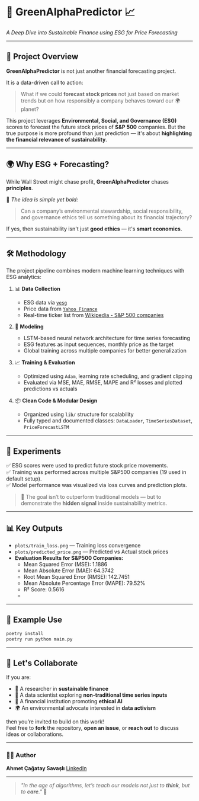 # 🌱 GreenAlphaPredictor 📈

*A Deep Dive into Sustainable Finance using ESG for Price Forecasting*

---

## 🚀 Project Overview

**GreenAlphaPredictor** is not just another financial forecasting project.

It is a data-driven call to action:
> What if we could **forecast stock prices** not just based on market trends but on how responsibly a company behaves toward our 🌍 planet?

This project leverages **Environmental, Social, and Governance (ESG)** scores to forecast the future stock prices of **S&P 500** companies. But the true purpose is more profound than just prediction — it's about **highlighting the financial relevance of sustainability**.

---

## 🌍 Why ESG + Forecasting?

While Wall Street might chase profit, **GreenAlphaPredictor** chases **principles**.

📌 *The idea is simple yet bold:*  
> Can a company’s environmental stewardship, social responsibility, and governance ethics tell us something about its financial trajectory?

If yes, then sustainability isn't just **good ethics** — it's **smart economics**.

---

## 🛠️ Methodology

The project pipeline combines modern machine learning techniques with ESG analytics:

1. 📊 **Data Collection**
   - ESG data via [`yesg`](https://pypi.org/project/yesg/)
   - Price data from [`Yahoo Finance`](https://pypi.org/project/yfinance/)
   - Real-time ticker list from [Wikipedia - S&P 500 companies](https://en.wikipedia.org/wiki/List_of_S%26P_500_companies)

2. 🧠 **Modeling**
   - LSTM-based neural network architecture for time series forecasting
   - ESG features as input sequences, monthly price as the target
   - Global training across multiple companies for better generalization

3. 📈 **Training & Evaluation**
   - Optimized using `Adam`, learning rate scheduling, and gradient clipping
   - Evaluated via MSE, MAE, RMSE, MAPE and R² losses and plotted predictions vs actuals

4. 📦 **Clean Code & Modular Design**
   - Organized using `lib/` structure for scalability
   - Fully typed and documented classes: `DataLoader`, `TimeSeriesDataset`, `PriceForecastLSTM`

---

## 🧪 Experiments

✅ ESG scores were used to predict future stock price movements.  
✅ Training was performed across multiple S&P500 companies (19 used in default setup).  
✅ Model performance was visualized via loss curves and prediction plots.

> 🎯 The goal isn’t to outperform traditional models — but to demonstrate the **hidden signal** inside sustainability metrics.

---

## 📊 Key Outputs

- `plots/train_loss.png` — Training loss convergence  
- `plots/predicted_price.png` — Predicted vs Actual stock prices
- **Evaluation Results for S&P500 Companies:**
  - Mean Squared Error (MSE): 1.1886
  - Mean Absolute Error (MAE): 64.3742
  - Root Mean Squared Error (RMSE): 142.7451
  - Mean Absolute Percentage Error (MAPE): 79.52%
  - R² Score: 0.5616
  -


---

## 🧾 Example Use

```bash
poetry install
poetry run python main.py
```

---

## 🤝 Let's Collaborate

If you are:

- 🔬 A researcher in **sustainable finance**  
- 🧠 A data scientist exploring **non-traditional time series inputs**  
- 🏦 A financial institution promoting **ethical AI**  
- 🌍 An environmental advocate interested in **data activism**  

then you’re invited to build on this work!  
Feel free to **fork** the repository, **open an issue**, or **reach out** to discuss ideas or collaborations.

---

### 🧑‍💻 Author

**Ahmet Çağatay Savaşlı**
[LinkedIn](https://www.linkedin.com/in/ahmet-cagatay-savasli-424a5a1b3/)

---

> _"In the age of algorithms, let’s teach our models not just to **think**, but to **care**."_ 🌱


